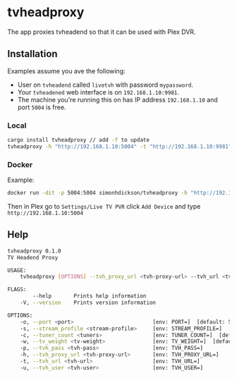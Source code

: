 # tvheadproxy

The app proxies tvheadend so that it can be used with Plex DVR.

## Installation

Examples assume you ave the following:

- User on `tvheadend` called `livetvh` with password `mypassword`.
- Your `tvheadened` web interface is on `192.168.1.10:9981`.
- The machine you're running this on has IP address `192.168.1.10` and port `5004` is free.

### Local

```bash
cargo install tvheadproxy // add -f to update
tvheadproxy -h "http://192.168.1.10:5004" -t "http://192.168.1.10:9981" -u "livetvh" -p "mypassword"
```

### Docker

Example:

```bash
docker run -dit -p 5004:5004 simonhdickson/tvheadproxy -h "http://192.168.1.10:5004" -t "http://192.168.1.10:9981" -u "livetvh" -p "mypassword"
```

Then in Plex go to `Settings/Live TV PVR` click `Add Device` and type `http://192.168.1.10:5004`

## Help

```bash
tvheadproxy 0.1.0
TV Headend Proxy

USAGE:
    tvheadproxy [OPTIONS] --tvh_proxy_url <tvh-proxy-url> --tvh_url <tvh-url> --tvh_user <tvh-user>

FLAGS:
        --help       Prints help information
    -V, --version    Prints version information

OPTIONS:
    -o, --port <port>                         [env: PORT=]  [default: 5004]
    -s, --stream_profile <stream-profile>     [env: STREAM_PROFILE=]  [default: pass]
    -c, --tuner_count <tuners>                [env: TUNER_COUNT=]  [default: 3]
    -w, --tv_weight <tv-weight>               [env: TV_WEIGHT=]  [default: 300]
    -p, --tvh_pass <tvh-pass>                 [env: TVH_PASS=]
    -h, --tvh_proxy_url <tvh-proxy-url>       [env: TVH_PROXY_URL=]
    -t, --tvh_url <tvh-url>                   [env: TVH_URL=]
    -u, --tvh_user <tvh-user>                 [env: TVH_USER=]
```
